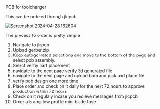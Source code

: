 PCB for toolchanger

This can be ordered through jlcpcb

![Screenshot 2024-04-28 162604](https://github.com/nateb16/VoronUsers/assets/40711977/cd8f8f3b-1a78-4d84-9ed3-3e742a03075b)
  
The process to order is pretty simple
1. Navigate to jlcpcb
2. Upload gerber.zip
3. Keep autogenrated selections and move to the bottom of the page and select pcb assembly.
4. Select verfiy part placement
5. navigate to the next page verify 3d generated file
6. navigate to the next page and upload bom and pick and place file
7. verify pcb design one more time.
9. Place order and check on it daily for the next 72 hours to approve production within 72 hours
10. Check on it regulaly incase you recieve messages from jlcpcb
11. Order a 5 amp low profile mini blade fuse
